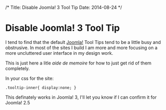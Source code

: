 /*
Title: Disable Joomla! 3 Tool Tip
Date: 2014-08-24
*/

# Disable Joomla! 3 Tool Tip

I tend to find that the default [Joomla!](http://www.joomla.org/) Tool Tips tend to be a little busy and obstrusive. In most of the sites I build I am more and more focusing on a more uncluttered user interface in my design work.

This is just here a litle *aide de memoire* for how to just get rid of them completely.

In your css for the site:

`.tooltip-inner{
    display:none;
}
`

This definately works in Joomla! 3, I'll let you know if I can confirm it for Joomla! 2.5



